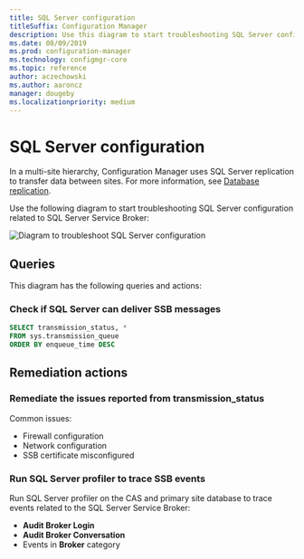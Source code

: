 ```yaml
---
title: SQL Server configuration
titleSuffix: Configuration Manager
description: Use this diagram to start troubleshooting SQL Server configuration for Configuration Manager
ms.date: 08/09/2019
ms.prod: configuration-manager
ms.technology: configmgr-core
ms.topic: reference
author: aczechowski
ms.author: aaroncz
manager: dougeby
ms.localizationpriority: medium
---
```


# SQL Server configuration

In a multi-site hierarchy, Configuration Manager uses SQL Server replication to transfer data between sites. For more information, see [Database replication](../../../plan-design/hierarchy/database-replication.md).

Use the following diagram to start troubleshooting SQL Server configuration related to SQL Server Service Broker:

![Diagram to troubleshoot SQL Server configuration](media/sql-configuration.svg)

## Queries

This diagram has the following queries and actions:

### Check if SQL Server can deliver SSB messages

```sql
SELECT transmission_status, *
FROM sys.transmission_queue
ORDER BY enqueue_time DESC
```

## Remediation actions

### Remediate the issues reported from transmission_status

Common issues:

- Firewall configuration
- Network configuration
- SSB certificate misconfigured

### Run SQL Server profiler to trace SSB events

Run SQL Server profiler on the CAS and primary site database to trace events related to the SQL Server Service Broker:

- **Audit Broker Login**
- **Audit Broker Conversation**
- Events in **Broker** category

